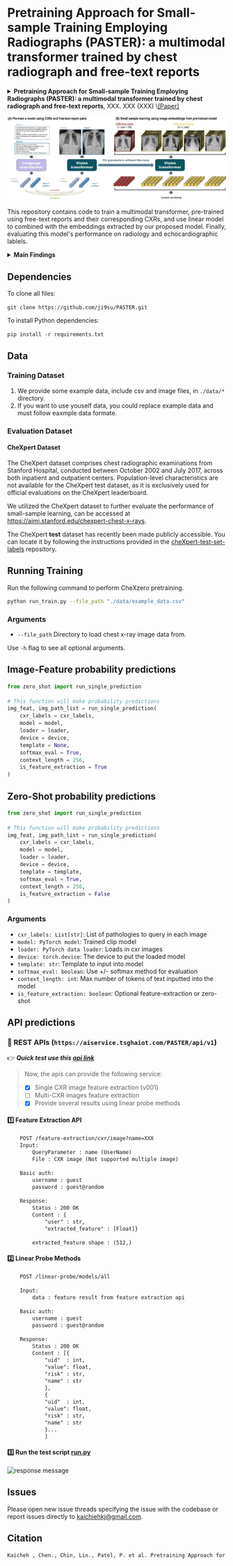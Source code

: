 # Pretraining Approach for Small-sample Training Employing Radiographs (PASTER): a multimodal transformer trained by chest radiograph and free-text reports

<details>

<summary><b>Pretraining Approach for Small-sample Training Employing Radiographs (PASTER): a multimodal transformer trained by chest radiograph and free-text reports</b>, XXX. XXX (XXX) \<a href="<https://linchin.ndmctsgh.edu.tw/>", target="blank"\>[Paper]</a></summary>

```bash
Kaicheh , Chen., Chin, Lin., Patel, P. et al. Pretraining Approach for Small-sample Training Employing Radiographs (PASTER): a multimodal transformer trained by chest radiograph and free-text reports. XXX. XXX (XXX). URL
```

</details>

![image](https://github.com/ji9su/PASTER/blob/main/image/model.jpg)

This repository contains code to train a multimodal transformer, pre-trained using free-text reports and their corresponding CXRs, and use linear model to combined with the embeddings extracted by our proposed model. Finally, evaluating this model's performance on 
radiology and echocardiographic lablels.

<details>

<summary>
    <b>Main Findings</b>
</summary>

1. **Using extremely small datasets can achieved the accuracy level of CNNs trained:** We used the control-to-case ratio of 3 for linear probing, about 128 cases and 384 controls. This result not only significant advantage over CNN in small-sample learning but also its continued better accuracy compared to CNN, particularly at the million-level training size. This may be due to the inherent advantages of the well-trained transformer over CNN in medical image analysis.

2. **The success of PASTER was attributed to its effectiveness in contrastive learning:** Applying PASTER to zero-shot prediction for echocardiogram-related diseases also validated that the achieved accuracy significantly worse than ultimate results. Cardiovascular diseases once considered challenging for radiologists to identify directly. PASTER also demonstrates state-of-the-art accuracy in diseases that cannot be described in CXR reports, hinting at the potential of PASTER for further exploration of closely related CXR conditions. 
</details>


## Dependencies
To clone all files:

```git clone https://github.com/ji9su/PASTER.git```

To install Python dependencies:

```pip install -r requirements.txt```

## Data 
### Training Dataset
1. We provide some example data, include csv and image files, in  `./data/*` directory.
2. If you want to use youself data, you could replace example data and must follow eaxmple data formate.


### Evaluation Dataset

#### CheXpert Dataset
The CheXpert dataset comprises chest radiographic examinations from Stanford Hospital, conducted between October 2002 and July 2017, across both inpatient and outpatient centers. Population-level characteristics are not available for the CheXpert test dataset, as it is exclusively used for official evaluations on the CheXpert leaderboard.

We utilized the CheXpert dataset to further evaluate the performance of small-sample learning,  can be accessed at https://aimi.stanford.edu/chexpert-chest-x-rays.

The CheXpert **test** dataset has recently been made publicly accessible. You can locate it by following the instructions provided in the [cheXpert-test-set-labels](https://github.com/rajpurkarlab/cheXpert-test-set-labels) repository. 

## Running Training
Run the following command to perform CheXzero pretraining. 
```bash
python run_train.py --file_path "./data/example_data.csv"
```

### Arguments
* `--file_path` Directory to load chest x-ray image data from.

Use `-h` flag to see all optional arguments. 

## Image-Feature probability predictions
```python
from zero_shot import run_single_prediction

# This function will make probability predictions
img_feat, img_path_list = run_single_prediction(
    cxr_labels = cxr_labels,
    model = model, 
    loader = loader,
    device = device,
    template = None,
    softmax_eval = True,
    context_length = 256,
    is_feature_extraction = True
)
```

## Zero-Shot probability predictions
```python
from zero_shot import run_single_prediction

# This function will make probability predictions
img_feat, img_path_list = run_single_prediction(
    cxr_labels = cxr_labels,
    model = model, 
    loader = loader,
    device = device,
    template = template,
    softmax_eval = True,
    context_length = 256,
    is_feature_extraction = False
)
```
### Arguments
* `cxr_labels: List[str]`: List of pathologies to query in each image
* `model: PyTorch model`: Trained clip model
* `loader: PyTorch data loader`: Loads in cxr images
* `device: torch.device`: The device to put the loaded model
* `template: str`: Template to input into model 
* `softmax_eval: boolean`: Use +/- softmax method for evaluation
* `context_length: int`: Max number of tokens of text inputted into the model
* `is_feature_extraction: boolean`: Optional feature-extraction or zero-shot

## API predictions
###  :rocket: REST APIs (`https://aiservice.tsghaiot.com/PASTER/api/v1`)
:point_right: **_Quick test use this [api link](https://aiservice.tsghaiot.com/PASTER/api/v1/feature-extraction/)_** 
>    Now, the apis can provide the following service:
>    - [x] Single CXR image feature extraction (v001)
>    - [ ] Multi-CXR images feature extraction
>    - [x] Provide several results using linear probe methods

#### :one: Feature Extraction API
```
    POST /feature-extraction/cxr/image?name=XXX
    Input:
        QueryParameter : name (UserName)
        File : CXR image (Not supported multiple image)

    Basic auth:
        username : guest
        password : guest@random

    Response:
        Status : 200 OK
        Content : {
            "user" : str,
            "extracted_feature" : [Float]}
        
        extracted_feature shape : (512,)
```

#### :two: Linear Probe Methods 
```
    POST /linear-probe/models/all
    
    Input:
        data : feature result from feature extraction api
    
    Basic auth:
        username : guest
        password : guest@random

    Response:
        Status : 200 OK
        Content : [{
            "uid"  : int,
            "value": float,
            "risk" : str,
            "name" : str
            },
            {
            "uid"  : int,
            "value": float,
            "risk" : str,
            "name" : str
            }...
            ]
```

#### :three: Run the test script [run.py](./test/run.py)

![response message](./test/pasterapis_test.png)

## Issues
Please open new issue threads specifying the issue with the codebase or report issues directly to kaichiehkj@gmail.com.

## Citation
```bash
Kaicheh , Chen., Chin, Lin., Patel, P. et al. Pretraining Approach for Small-sample Training Employing Radiographs (PASTER): a multimodal transformer trained by chest radiograph and free-text reports. XXX. XXX (XXX). URL
```